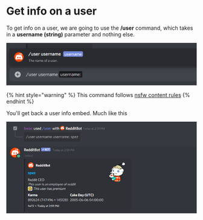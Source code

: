 # Get info on a user

To get info on a user, we are going to use the **/user** command, which takes in a **username \(string\)** parameter and nothing else.

![](../.gitbook/assets/image%20%2810%29.png)

{% hint style="warning" %}
This command follows [nsfw content rules](../topics/nsfw.md)
{% endhint %}

You'll get back a user info embed. Much like this

![](../.gitbook/assets/image%20%2811%29.png)

